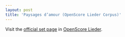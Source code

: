 ```yaml
---
layout: post
title: 'Paysages d’amour (OpenScore Lieder Corpus)'
---
```


Visit the [official set page] in [OpenScore Lieder].

[official set page]: https://musescore.com/openscore-lieder-corpus/sets/5101904
[OpenScore Lieder]: https://musescore.com/openscore-lieder-corpus

